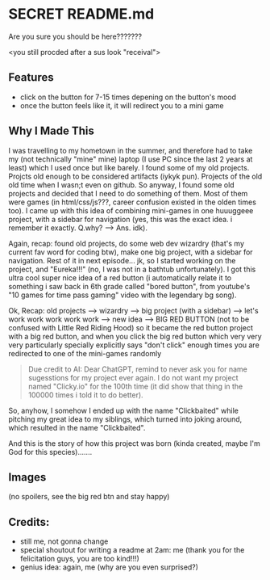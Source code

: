 # SECRET README.md
Are you sure you should be here??????? <sus look give to you>

<you still procded after a sus look "receival">
## Features
- click on the button for 7-15 times depening on the button's mood
- once the button feels like it, it will redirect you to a mini game

## Why I Made This
I was travelling to my hometown in the summer, and therefore had to take my (not technically "mine" mine) laptop (I use PC since the last 2 years at least) which I used once but like barely. I found some of my old projects. Projcts old enough to be considered artifacts (iykyk pun). Projects of the old old time when I wasn;t even on github.
So anyway, I found some old projects and decided that I need to do something of them. Most of them were games (in html/css/js???, career confusion existed in the olden times too). I came up with this idea of combining mini-games in one huuuggeee project, with a sidebar for navigation (yes, this was the exact idea. i remember it exactly. Q.why?  --> Ans.  idk). 

Again, recap: found old projects, do some web dev wizardry (that's my current fav word for coding btw), make one big project, with a sidebar for navigation.
Rest of it in next episode...
jk, so I started working on the project, and "Eureka!!!" (no, I was not in a bathtub unfortunately). I got this ultra cool super nice idea of a red button (i automatically relate it to something i saw back in 6th grade called "bored button", from youtube's "10 games for time pass gaming" video with the legendary bg song).

Ok, Recap: old projects --> wizardry --> big project (with a sidebar) --> let's work work work work work <insert music> --> new idea --> BIG RED BUTTON (not to be confused with Little Red Riding Hood)
so it became the red button project with a big red button, and when you click the big red button which very very very particularly specially explicitly says "don't click" enough times you are redirected to one of the mini-games randomly

> Due credit to AI: Dear ChatGPT, remind to never ask you for name sugesstions for my project ever again. I do not want my project named "Clicky.io" for the 100th time (it did show that thing in the 100000 times i told it to do better). 

So, anyhow, I somehow I ended up with the name "Clickbaited" while pitching my great idea to my siblings, which turned into joking around, which resulted in the name "Clickbaited".

And this is the story of how this project was born (kinda created, maybe I'm God for this species).......

## Images
(no spoilers, see the big red btn and stay happy)

## Credits:
- still me, not gonna change 
- special shoutout for writing a readme at 2am: me (thank you for the felicitation guys, you are too kind!!!)
- genius idea: again, me (why are you even surprised?)